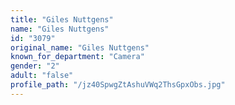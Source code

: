 ```yaml
---
title: "Giles Nuttgens"
name: "Giles Nuttgens"
id: "3079"
original_name: "Giles Nuttgens"
known_for_department: "Camera"
gender: "2"
adult: "false"
profile_path: "/jz40SpwgZtAshuVWq2ThsGpxObs.jpg"
---
```

